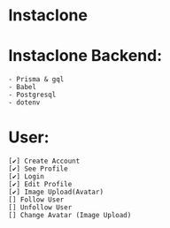 # Instaclone

# Instaclone Backend:

    - Prisma & gql
    - Babel
    - Postgresql
    - dotenv

# User:

    [✔] Create Account
    [✔] See Profile
    [✔] Login
    [✔] Edit Profile
    [✔] Image Upload(Avatar)
    [] Follow User
    [] Unfollow User
    [] Change Avatar (Image Upload)
